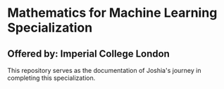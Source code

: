 # Mathematics for Machine Learning Specialization

## Offered by: Imperial College London

This repository serves as the documentation of Joshia's journey in completing this specialization.

